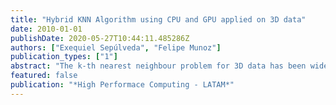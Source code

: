 ```yaml
---
title: "Hybrid KNN Algorithm using CPU and GPU applied on 3D data"
date: 2010-01-01
publishDate: 2020-05-27T10:44:11.485286Z
authors: ["Exequiel Sepúlveda", "Felipe Munoz"]
publication_types: ["1"]
abstract: "The k-th nearest neighbour problem for 3D data has been widely studied, nevertheless, the surge of using GPU (Graphical Processing Unit) as general-purpose computing units opens up the need to design and implement new algorithms, that allow us to get results more rapidly than using conventional algorithms."
featured: false
publication: "*High Performace Computing - LATAM*"
---
```


